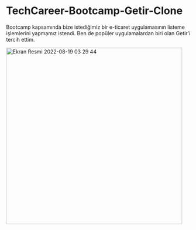 # TechCareer-Bootcamp-Getir-Clone
Bootcamp kapsamında bize istediğimiz bir e-ticaret uygulamasının listeme işlemlerini yapmamız istendi. Ben de popüler uygulamalardan biri olan Getir'i tercih ettim.


<img width="481" alt="Ekran Resmi 2022-08-19 03 29 44" src="https://user-images.githubusercontent.com/98783085/185517840-0d40a247-7eaf-468b-8521-c623a10a1c66.png">

